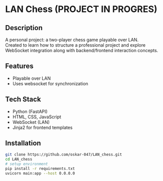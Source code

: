 # LAN Chess (PROJECT IN PROGRES)

## Description
A personal project: a two-player chess game playable over LAN.  
Created to learn how to structure a professional project and explore WebSocket integration along with backend/frontend interaction concepts.


## Features

- Playable over LAN
- Uses websocket for synchronization

## Tech Stack

- Python (FastAPI)
- HTML, CSS, JavaScript
- WebSocket (LAN)
- Jinja2 for frontend templates

## Installation

```bash
git clone https://github.com/oskar-047/LAN_chess.git
cd LAN_chess
# setup environment
pip install -r requirements.txt
uvicorn main:app --host 0.0.0.0
```

